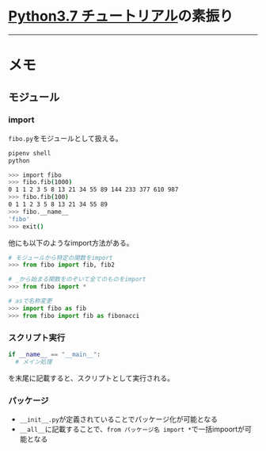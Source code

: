 # [Python3.7 チュートリアル](https://docs.python.org/ja/3.7/tutorial/)の素振り

---

# メモ

## モジュール

### import

`fibo.py`をモジュールとして扱える。

```bash
pipenv shell
python

>>> import fibo
>>> fibo.fib(1000)
0 1 1 2 3 5 8 13 21 34 55 89 144 233 377 610 987 
>>> fibo.fib(100)
0 1 1 2 3 5 8 13 21 34 55 89 
>>> fibo.__name__
'fibo'
>>> exit()
```

他にも以下のようなimport方法がある。

```python
# モジュールから特定の関数をimport
>>> from fibo import fib, fib2

# _から始まる関数をのぞいて全てのものをimport
>>> from fibo import *

# asで名称変更
>>> import fibo as fib
>>> from fibo import fib as fibonacci
```

### スクリプト実行

```python
if __name__ == "__main__":
  # メイン処理
```

を末尾に記載すると、スクリプトとして実行される。

### パッケージ

- `__init__.py`が定義されていることでパッケージ化が可能となる
- `__all__`に記載することで、`from パッケージ名 import *`で一括impoortが可能となる

